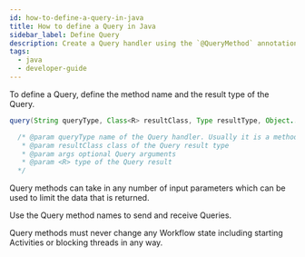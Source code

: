 ```yaml
---
id: how-to-define-a-query-in-java
title: How to define a Query in Java
sidebar_label: Define Query
description: Create a Query handler using the `@QueryMethod` annotation in the Workflow interface.
tags:
  - java
  - developer-guide
---
```


To define a Query, define the method name and the result type of the Query.

```java
query(String queryType, Class<R> resultClass, Type resultType, Object... args);

  /* @param queryType name of the Query handler. Usually it is a method name.
   * @param resultClass class of the Query result type
   * @param args optional Query arguments
   * @param <R> type of the Query result
  */
```

Query methods can take in any number of input parameters which can be used to limit the data that is returned.

Use the Query method names to send and receive Queries.

Query methods must never change any Workflow state including starting Activities or blocking threads in any way.

